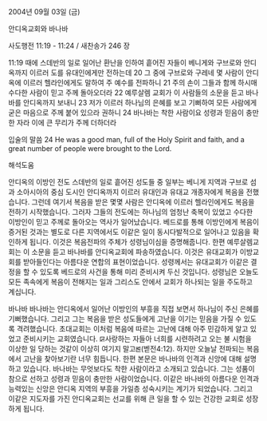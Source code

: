 2004년 09월 03일 (금)

안디옥교회와 바나바



사도행전 11:19 - 11:24 / 새찬송가 246 장


11:19 때에 스데반의 일로 일어난 환난을 인하여 흩어진 자들이 베니게와 구브로와 안디옥까지 이르러 도를 유대인에게만 전하는데
20 그 중에 구브로와 구레네 몇 사람이 안디옥에 이르러 헬라인에게도 말하여 주 예수를 전파하니
21 주의 손이 그들과 함께 하시매 수다한 사람이 믿고 주께 돌아오더라
22 예루살렘 교회가 이 사람들의 소문을 듣고 바나바를 안디옥까지 보내니
23 저가 이르러 하나님의 은혜를 보고 기뻐하여 모든 사람에게 굳은 마음으로 주께 붙어 있으라 권하니
24 바나바는 착한 사람이요 성령과 믿음이 충만한 자라 이에 큰 무리가 주께 더하더라

입술의 말씀
24 He was a good man, full of the Holy Spirit and faith, and a great number of people were brought to the Lord.

해석도움





안디옥의 이방인 전도
스데반의 일로 흩어진 성도들 중 일부는 베니게 지역과 구브로 섬과 소아시아의 중심 도시인 안디옥까지 이르러 유대인과 유대교 개종자에게 복음을 전했습니다. 그런데 여기서 복음을 받은 몇몇 사람은 안디옥에 이르러 헬라인에게도 복음을 전하기 시작했습니다. 그러자 그들의 전도에는 하나님의 엄청난 축복이 있었고 수다한 이방인이 믿고 주께로 돌아오는 역사가 일어났습니다. 베드로를 통해 이방인에게 복음이 증거된 것과는 별도로 다른 지역에서도 이같은 일이 동시다발적으로 일어나고 있음을 확인하게 됩니다. 이것은 복음전파의 주체가 성령님이심을 증명해줍니다. 한편 예루살렘교회는 이 소문을 듣고 바나바를 안디옥교회에 파송하였습니다. 이것은 유대교회가 이방교회를 받아들인다는 아름다운 연합의 표현이었습니다. 성령께서는 유대교회가 이같은 결정을 할 수 있도록 베드로의 사건을 통해 미리 준비시켜 두신 것입니다. 성령님은 오늘도 모든 족속에게 복음이 전해지는 일과 그리스도 안에서 교회가 하나되는 일을 주도하고 계십니다. 

바나바
바나바는 안디옥에서 일어난 이방인의 부흥을 직접 보면서 하나님이 주신 은혜를 기뻐했습니다. 그리고 그는 복음을 받은 성도들에게 고난을 이기는 믿음을 가질 수 있도록 격려했습니다. 초대교회는 이처럼 복음에 따르는 고난에 대해 아주 민감하게 알고 있었고 준비시키는 교회였습니다. ꡒ사랑하는 자들아 너희를 시련하려고 오는 불 시험을 이상한 일 당하는 것같이 이상히 여기지 말고ꡓ(벧전4:12). 하지만 오늘날 전파되는 복음에서 고난을 찾아보기란 너무 힘듭니다. 한편 본문은 바나바의 인격과 신앙에 대해 설명하고 있습니다. 바나바는 무엇보다도 착한 사람이라고 소개되고 있습니다. 그는 성품이 참으로 선하고 성령과 믿음이 충만한 사람이었습니다. 이같은 바나바의 아름다운 인격과 능력있는 신앙은 안디옥 지역의 부흥을 가일층 성숙시키는 계기가 되었습니다. 그리고 이같은 지도자를 가진 안디옥교회는 선교를 위해 큰 일을 할 수 있는 건강한 교회로 성장하게 됩니다.